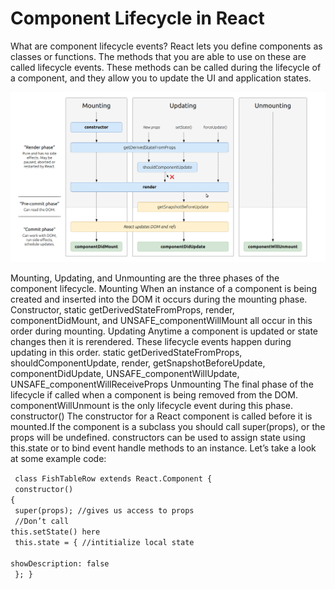 # Component Lifecycle in React

What are component lifecycle events? React lets you define components as classes or functions. The methods that you are able to use on these are called lifecycle events. These methods can be called during the lifecycle of a component, and they allow you to update the UI and application states.

![Component Lifecycle](../assets/Lifecycle.png)

Mounting, Updating, and Unmounting are the three phases of the component lifecycle. Mounting When an instance of a component is being created and inserted into the DOM it occurs during the mounting phase. Constructor, static getDerivedStateFromProps, render, componentDidMount, and UNSAFE_componentWillMount all occur in this order during mounting. Updating Anytime a component is updated or state changes then it is rerendered. These lifecycle events happen during updating in this order. static getDerivedStateFromProps, shouldComponentUpdate, render, getSnapshotBeforeUpdate, componentDidUpdate, UNSAFE_componentWillUpdate, UNSAFE_componentWillReceiveProps Unmounting The final phase of the lifecycle if called when a component is being removed from the DOM. componentWillUnmount is the only lifecycle event during this phase. constructor() The constructor for a React component is called before it is mounted.If the component is a subclass you should call super(props), or the props will be undefined. constructors can be used to assign state using this.state or to bind event handle methods to an instance. Let’s take a look at some example code:

<code> class FishTableRow extends React.Component {<br>
constructor() {<br>
super(props); //gives us access to props<br>
//Don’t call this.setState() here <br>
this.state = { //intitialize local state <br>
showDescription: false<br>
}; }
</code>